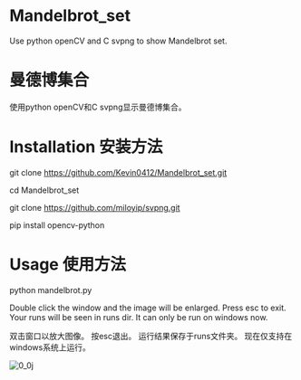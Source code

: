 # Mandelbrot_set
Use python openCV and C svpng to show Mandelbrot set.

# 曼德博集合
使用python openCV和C svpng显示曼德博集合。

# Installation 安装方法
git clone https://github.com/Kevin0412/Mandelbrot_set.git

cd Mandelbrot_set

git clone https://github.com/miloyip/svpng.git

pip install opencv-python


# Usage 使用方法
python mandelbrot.py

Double click the window and the image will be enlarged.
Press esc to exit.
Your runs will be seen in runs dir.
It can only be run on windows now.

双击窗口以放大图像。
按esc退出。
运行结果保存于runs文件夹。
现在仅支持在windows系统上运行。

![0_0j](https://user-images.githubusercontent.com/45508696/207787809-d1ef3cc8-73a4-4895-9aaf-9d49ed8b0695.png)

